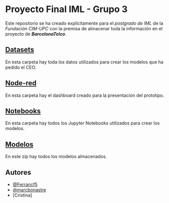 # Proyecto Final IML - Grupo 3

Este repositorio se ha creado explícitamente para el _postgrado de IML_ de la _Fundación CIM-UPC_ con la premisa de almacenar toda la información en el proyecto de _**BarcelonaTelco**_.

## [Datasets](/PROYECTO_FINAL/Datasets)
En esta carpeta hay toda los datos utilizados para crear los modelos que ha pedido el CEO.

## [Node-red](/PROYECTO_FINAL/Node-red)
En esta carpeta hay el dashboard creado para la presentación del prototipo.

## [Notebooks](/PROYECTO_FINAL/Notebooks)
En esta carpeta hay todos los Jupyter Notebooks utilizados para crear los modelos.

## [Modelos](/PROYECTO_FINAL/Modelos)
En este zip hay todos los modelos almacenados.

## Autores
- [@Ferrancf5](https://github.com/Ferrancf5)
- [@marcbonastre](https://github.com/marcbonastre)
- [Cristina] 
